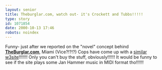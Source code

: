 ```yaml
---
layout: senior
title: Theburglar.com, watch out- it's Crockett and Tubbs!!!!!
type: story
id: 1071854
date: 2000-10-13 17:46
robots: noindex
---
```

Funny- just after we reported on the "novel" concept behind <b><a href="http://seniorcitizen.blogspot.com/archives/2000_10_08_seniorcitizen_archive.html#1061702">TheBurglar.com</a></b>, Miami (Vice?!?!?) Cops have come up with a <a href="http://www.latimes.com/wires/wbusiness/20001012/tCB00V0846.html">similar w3site</a>!!!!!!! Only you can't buy the stuff, obviously!!!!!! It would be funny to see if the site plays some Jan Hammer music in MIDI format tho!!!!!!